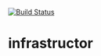 [![Build Status](https://travis-ci.org/infrastructor/infrastructor.svg?branch=master)](https://travis-ci.org/infrastructor/infrastructor)
# infrastructor